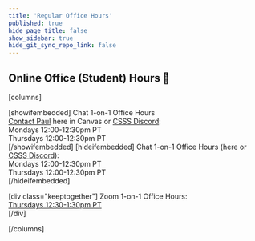 ```yaml
---
title: 'Regular Office Hours'
published: true
hide_page_title: false
show_sidebar: true
hide_git_sync_repo_link: false
---
```


## Online Office (Student) Hours 🏫

[columns]

[showifembedded]
Chat 1-on-1 Office Hours  
[Contact Paul](https://canvas.sfu.ca/courses/59869/external_tools/21638) here in Canvas or [CSSS Discord](https://t.co/GZQUc6iVjS):   
Mondays 12:00-12:30pm PT  
Thursdays 12:00-12:30pm PT  
[/showifembedded]
[hideifembedded]
Chat 1-on-1 Office Hours (here or [CSSS Discord](https://t.co/GZQUc6iVjS)):  
Mondays 12:00-12:30pm PT  
Thursdays 12:00-12:30pm PT  
[/hideifembedded]


[div class="keeptogether"]
Zoom 1-on-1 Office Hours:  
[Thursdays 12:30-1:30pm PT](https://www2.cs.sfu.ca/CourseCentral/363/paulh/1-on-1-office-hours/)  
[/div]

[/columns]
